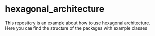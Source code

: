 # hexagonal_architecture
This repository is an example about how to use hexagonal architecture. Here you can find the structure of the packages with example classes
